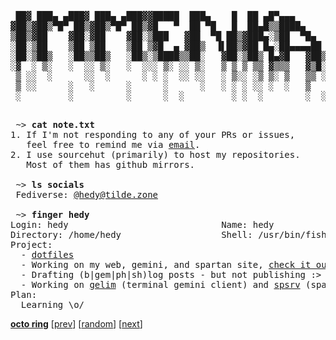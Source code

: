 <pre>

 ██▓ ███▄ ▄███▓ ███▄ ▄███▓▓█████  ███▄    █  ██ ▄█▀▄▄▄       ██▀███  
▓██▒▓██▒▀█▀ ██▒▓██▒▀█▀ ██▒▓█   ▀  ██ ▀█   █  ██▄█▒▒████▄    ▓██ ▒ ██▒
▒██▒▓██    ▓██░▓██    ▓██░▒███   ▓██  ▀█ ██▒▓███▄░▒██  ▀█▄  ▓██ ░▄█ ▒
░██░▒██    ▒██ ▒██    ▒██ ▒▓█  ▄ ▓██▒  ▐▌██▒▓██ █▄░██▄▄▄▄██ ▒██▀▀█▄  
░██░▒██▒   ░██▒▒██▒   ░██▒░▒████▒▒██░   ▓██░▒██▒ █▄▓█   ▓██▒░██▓ ▒██▒
░▓  ░ ▒░   ░  ░░ ▒░   ░  ░░░ ▒░ ░░ ▒░   ▒ ▒ ▒ ▒▒ ▓▒▒▒   ▓▒█░░ ▒▓ ░▒▓░
 ▒ ░░  ░      ░░  ░      ░ ░ ░  ░░ ░░   ░ ▒░░ ░▒ ▒░ ▒   ▒▒ ░  ░▒ ░ ▒░
 ▒ ░░      ░   ░      ░      ░      ░   ░ ░ ░ ░░ ░  ░   ▒     ░░   ░ 
 ░         ░          ░      ░  ░         ░ ░  ░        ░  ░   ░     
                                                                     
</pre>

<!-- WARNING 🔔🚨🚨🚨🚨🚨🚨🚨🔔 Please think twice before
BLINDLY COPYING my profile readme format. Design your own that
 suit your needs! Or well, at least give credit, sheesh. -->

<pre>
 ~> <strong>cat note.txt</strong>
1. If I'm not responding to any of your PRs or issues,
   feel free to remind me via <a href="mailto:hedy+gh@tilde.cafe">email</a>.
2. I use sourcehut (primarily) to host my repositories.
   Most of them has github mirrors.
 
 ~> <strong>ls socials</strong>
 Fediverse: <a href="https://tilde.zone/@hedy">@hedy@tilde.zone</a>

 ~> <strong>finger hedy</strong>
Login: hedy                             Name: hedy
Directory: /home/hedy                   Shell: /usr/bin/fish
Project:
  - <a href="https://github.com/hedyhli/dotfiles">dotfiles</a>
  - Working on my web, gemini, and spartan site, <a href="https://hedy.tilde.cafe">check it out</a>!
  - Drafting (b|gem|ph|sh)log posts - but not publishing :>
  - Working on <a href="https://github.com/hedyhli/gelim">gelim</a> (terminal gemini client) and <a href="https://github.com/hedyhli/spsrv">spsrv</a> (spartan server).
Plan:
  Learning \o/
</pre>

[**octo ring**](https://octo-ring.com/)
[[prev](https://octo-ring.com/p/hedyhli/prev)]  [[random](https://octo-ring.com/p/hedyhli/random)]  [[next](https://octo-ring.com/p/hedyhli/next)]

<!-- is my profile readme not mobile-friendly? I'd love to improve. let me know your suggestions -->
